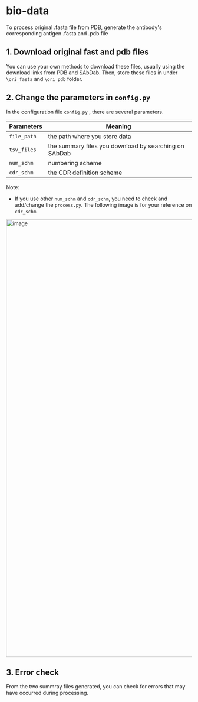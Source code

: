 # bio-data
To process original .fasta file from PDB, generate the antibody's corresponding antigen .fasta and .pdb file

## 1. Download original fast and pdb files

You can use your own methods to download these files, usually using the download links from PDB and SAbDab. Then, store these files in under `\ori_fasta` and `\ori_pdb` folder.

## 2. Change the parameters in `config.py`

In the configuration file `config.py` , there are several parameters.

| Parameters  | Meaning                                               |
| ----------- | ----------------------------------------------------- |
| `file_path` | the path where you store data                         |
| `tsv_files` | the summary files you download by searching on SAbDab |
| `num_schm`  | numbering scheme                                      |
| `cdr_schm`  | the CDR definition scheme                             |

Note:

- If you use other `num_schm` and `cdr_schm`, you need to check and add/change the `process.py`. The following image is for your reference on `cdr_schm`.

<img width="1185" alt="image" src="https://github.com/songjie-guo/bio-data/assets/69680257/3328ae24-6022-4042-9edc-79de6b40ed1e">


## 3. Error check
From the two summray files generated, you can check for errors that may have occurred during processing.
